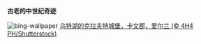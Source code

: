 
**古老的中世纪奇迹**

![bing-wallpaper](https://www.bing.com/th?id=OHR.CavanCastle_ZH-CN7109317900_1920x1080.jpg)
[乌特湖的克拉夫特城堡，卡文郡，爱尔兰 (© 4H4 PH/Shutterstock)](https://www.bing.com/search?q=%E5%8D%A1%E6%96%87%E9%83%A1&amp;form=hpcapt&amp;mkt=zh-cn)
  